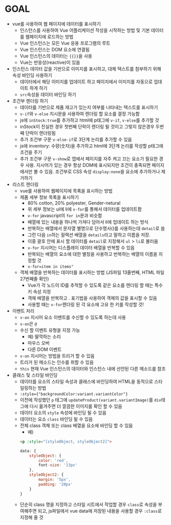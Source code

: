 # GOAL
- vue를 사용하여 웹 페이지에 데이터를 표시하기
    - 인스턴스를 사용하여 Vue 어플리케이션 작성을 시작하는 방법 및 기본 데이터를 웹페이지에 로드하는 방법
    - Vue 인스턴스는 모든 Vue 응용 프로그램의 루트
    - Vue 인스턴스는 DOM 요소에 연결됨
    - Vue 인스턴스의 데이터는 `{{}}`을 사용 
    - Vue는 반응성(reactive)이 있음
- 인스턴스 데이터 값을 기반으로 이미지를 표시하고, 대체 텍스트를 첨부하기 위해 속성 바인딩 사용하기
    - 데이터에서 해당 이미지를 업데이트 하고 페이지에서 이미지를 자동으로 업데이트 하게 하기
    - `src`속성을 데이터 바인딩 하기
- 조건부 렌더링 하기
    - 데이터를 기반으로 제품 재고가 있는지 여부를 나타내는 텍스트를 표시하기
    - `v-if`와 `v-else` 지시문을 사용하여 렌더링 할 요소를 결정 가능함
    - js에 `inStock:true`를 추가하고 html에 p태그에 `v-if`, `v-else`를 추가할 것
    - inStock이 진실한 경우 첫번째 단락이 렌더링 될 것이고 그렇지 않은경우 두번째 단락이 렌더링됨
    - 추가 조건부 구문 `v-else-if`로 3단계 논리를 추가할 수 있음
    - js에 inventory: 수량(숫자)을 추가하고 html에 3단계 논리를 작성할 p태그에 조건을 주기
    - 추가 조건부 구문 `v-show`로 앱에서 페이지를 자주 켜고 끄는 요소가 필요한 경우 사용. 지시어가 있는 경우 항상 DOM에 표시되지만 조건이 충족되면 페이지에서만 볼 수 있음. 조건부로 CSS 속성 `display:none`을 요소에 추가하거나 제거하기
- 리스트 렌더링
    - vue를 사용하여 웹페이지에 목록을 표시하는 방법
    - 제품 세부 정보 목록을 표시하기
        - 80% cotton, 20% polyester, Gender-netural
        - 위 세부 정보는 ul에 li에 `v-for`를 통해서 데이터를 업데이트함
        - `v-for` javascript의 `for in`문과 비슷함
        - 배열에 있는 내용을 하나씩 가져다 담아서 li에 업데이트 하는 방식
        - 반복하는 배열에서 문자열 별명으로 단수명사()를 사용하는데 `detail`로 씀
        - 그런 다음 `in`하는 컬렉션 배열을 `details`라고 말하고 이름을 저장. 
        - 이중 괄호 안에 표시 할 데이터를 `detail`로 지정해서 `ul` > `li`로 불러옴
        - `v-for` 지시어는 디스플레이 데이터 배열을 반복할 수 있음
        - 반복되는 배열의 요소에 대한 별칭을 사용하고 반복하는 배열의 이름을 지정할 것
        - `v-for=item in items"`
    - 객체 배열을 반복하는 데이터를 표시하는 방법 (JS파일 13줄번째, HTML 파일 27번째줄 확인)
        - Vue가 각 노드이 ID를 추적할 수 있도록 같은 요소를 렌더링 할 때는 특수 키 속성 지정
        - 객체 배열을 반복하고 . 표기법을 사용하여 객체의 값을 표시할 수 있음
        - 사용할 때는 `v-for`렌더링 된 각 요소에 고유 한 키를 작성할 것!
- 이벤트 처리
    - `v-on` 지시어 요소 이벤트를 수신할 수 있도록 하는데 사용
    - `v-on`은 `@`
    - 수신 할 이벤트 유형을 지정 가능
        - 예) 딸깍하는 소리
        - 마우스 오버
        - 다른 DOM 이벤트
    -  `v-on` 지시어는 방법을 트리거 할 수 있음
    - 트리거 된 메소드는 인수를 취할 수 있음
    - `this` 현재 Vue 인스턴스의 데이터와 인스턴스 내에 선언된 다른 메소드를 참조
- 클래스 및 스타일 바인딩
    - 데이터를 요소의 스타일 속성과 클래스에 바인딩하여 HTML을 동적으로 스타일링하는 방법
    - `:style={"backgroundColor:variant.variantColor"}`
    - 이전에 작성했던 `p` 태그에 `updateProduct(variant.variantImage)`를 `div`태그에 다시 옮겨주면 더 깔끔한 이미지를 확인 할 수 있음
    - 데이터 요소의 `style` 속성에 바인딩 될 수 있음
    - 데이터는 요소 `class` 바인딩 될 수 있음
    - 전체 class 객체 또는 class 배열을 요소에 바인딩 할 수 있음
        - 예) 
        ```html
        <p :style="[styleObject, styleObject2]">
        ```
        ```javascript
        data: {
            styleObject: {
                color: 'red',
                font-size: '13px'
            },
            styleObject2: {
                margin: '5px',
                padding: '20px'
            }
        }
        ```
    - 단순히 class 명을 지정하고 스타일 시트에서 작업할 경우 `class`로 속성을 부여해주면 되고, js파일에서 vue data에 저장된 내용을 사용할 경우 `:class`로 지정해 줄 것